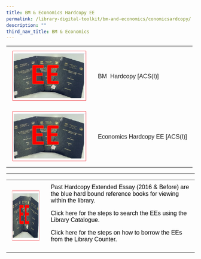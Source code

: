 ```yaml
---
title: BM & Economics Hardcopy EE
permalink: /library-digital-toolkit/bm-and-economics/conomicsardcopy/
description: ""
third_nav_title: BM & Economics
---
```

<table style="box-sizing: border-box; border-collapse: collapse; min-width: 500px; margin-top: 0px; color: rgb(0, 0, 0); font-family: Arial, sans-serif; font-size: 16px; font-style: normal; font-variant-ligatures: normal; font-variant-caps: normal; font-weight: 400; letter-spacing: normal; orphans: 2; text-align: start; text-transform: none; white-space: normal; widows: 2; word-spacing: 0px; -webkit-text-stroke-width: 0px; text-decoration-thickness: initial; text-decoration-style: initial; text-decoration-color: initial;"><tbody style="box-sizing: border-box; margin-top: 0px;"><tr style="box-sizing: border-box; margin-top: 0px;"><td style="box-sizing: border-box; border-collapse: collapse; padding: 10px 15px; line-height: 18px; margin-top: 0px;"><a style="box-sizing: border-box; background-color: transparent; font-size: 1em; font-family: Arial, sans-serif !important; outline-width: 0px; text-decoration: underline; margin-top: 0px;" rel="noopener noreferrer" target="_blank" href="https://schoolibrary.moe.edu.sg/anglochineseindependent/cgi-bin/spydus.exe/ENQ/WPAC/BIBENQ?QRY=SVL(BusinessandManagementL2017)&amp;NRECS=20"><img alt="" src="/images/Library%20Digital%20Toolkit/EE-300x207.png" class="alignnone wp-image-19045" loading="lazy" width="200" height="138"></a></td><td style="box-sizing: border-box; border-collapse: collapse; padding: 10px 15px; line-height: 18px;"><a style="box-sizing: border-box; background-color: transparent; font-size: 1em; font-family: Arial, sans-serif !important; text-decoration: none; margin-top: 0px;" href="https://schoolibrary.moe.edu.sg/anglochineseindependent/cgi-bin/spydus.exe/ENQ/WPAC/BIBENQ?QRY=SVL(BusinessandManagementL2017)&amp;NRECS=20">BM&nbsp; Hardcopy [ACS(I)]</a></td></tr><tr style="box-sizing: border-box;"><td style="box-sizing: border-box; border-collapse: collapse; padding: 10px 15px; line-height: 18px; margin-top: 0px;"><a style="box-sizing: border-box; background-color: transparent; font-size: 1em; font-family: Arial, sans-serif !important; text-decoration: none; margin-top: 0px;" rel="noopener noreferrer" target="_blank" href="https://schoolibrary.moe.edu.sg/anglochineseindependent/cgi-bin/spydus.exe/ENQ/WPAC/BIBENQ?QRY=SVL(EconomicsGreaterThan2016)&amp;NRECS=20"><img alt="" src="/images/Library%20Digital%20Toolkit/EE-300x207.png" class="alignnone wp-image-19045" loading="lazy" width="200" height="138"></a></td><td style="box-sizing: border-box; border-collapse: collapse; padding: 10px 15px; line-height: 18px;"><a style="box-sizing: border-box; background-color: transparent; font-size: 1em; font-family: Arial, sans-serif !important; text-decoration: none; margin-top: 0px;" href="https://schoolibrary.moe.edu.sg/anglochineseindependent/cgi-bin/spydus.exe/ENQ/WPAC/BIBENQ?QRY=SVL(EconomicsLessThan2017)&amp;NRECS=20">Economics Hardcopy EE [ACS(I)]</a></td></tr></tbody></table>

* * *

<table style="box-sizing: border-box; border-collapse: collapse; min-width: 500px; color: rgb(0, 0, 0); font-family: Arial, sans-serif; font-size: 16px; font-style: normal; font-variant-ligatures: normal; font-variant-caps: normal; font-weight: 400; letter-spacing: normal; orphans: 2; text-align: start; text-transform: none; white-space: normal; widows: 2; word-spacing: 0px; -webkit-text-stroke-width: 0px; text-decoration-thickness: initial; text-decoration-style: initial; text-decoration-color: initial;"><tbody style="box-sizing: border-box; margin-top: 0px;"><tr style="box-sizing: border-box; margin-top: 0px;"><td style="box-sizing: border-box; border-collapse: collapse; padding: 10px 15px; line-height: 18px; margin-top: 0px;"><img alt="" src="/images/Library%20Digital%20Toolkit/EE-300x207.png" class="alignnone wp-image-19045" loading="lazy" width="200" height="138"></td><td style="box-sizing: border-box; border-collapse: collapse; padding: 10px 15px; line-height: 18px;">Past Hardcopy Extended Essay (2016 &amp; Before) are the blue hard bound reference books for viewing within the library.<p style="box-sizing: border-box; margin-top: 0px;"></p><p style="box-sizing: border-box;">Click<span>&nbsp;</span><a style="box-sizing: border-box; background-color: transparent; font-size: 1em; font-family: Arial, sans-serif !important; text-decoration: none; margin-top: 0px;" href="https://drive.google.com/file/d/1LYOo5cVQp1kaA4NU1t5SBzEZq6weX8yt/view?usp=sharing">here</a><span>&nbsp;</span>for the steps to search the EEs using the Library Catalogue.</p><p style="box-sizing: border-box;">Click<span>&nbsp;</span><a style="box-sizing: border-box; background-color: transparent; font-size: 1em; font-family: Arial, sans-serif !important; text-decoration: none; margin-top: 0px;" href="https://drive.google.com/file/d/1gIK5ix22wSBjTVrCXBZjZG4-aewmRDbV/view?usp=sharing">here</a><span>&nbsp;</span>for the steps on how to borrow the EEs from the Library Counter.</p></td></tr></tbody></table>